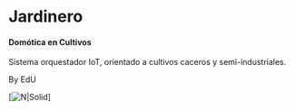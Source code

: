 # Jardinero

#### Domótica en Cultivos

Sistema orquestador IoT, orientado a cultivos caceros y semi-industriales.

By EdU

[![N|Solid](https://avatars2.githubusercontent.com/u/8999774?s=460&v=4)]